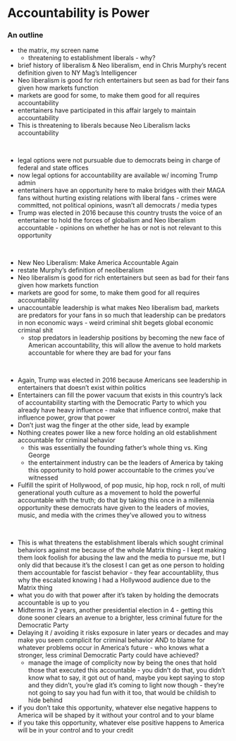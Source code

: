 # Accountability is Power
### An outline

- the matrix, my screen name
  - threatening to establishment liberals - why?
- brief history of liberalism & Neo liberalism, end in Chris Murphy’s recent definition given to NY Mag’s Intelligencer
- Neo liberalism is good for rich entertainers but seen as bad for their fans given how markets function
- markets are good for some, to make them good for all requires accountability
- entertainers have participated in this affair largely to maintain accountability
- This is threatening to liberals because Neo Liberalism lacks accountability

<br />

- legal options were not pursuable due to democrats being in charge of federal and state offices
- now legal options for accountability are available w/ incoming Trump admin
- entertainers have an opportunity here to make bridges with their MAGA fans without hurting existing relations with liberal fans - crimes were committed, not political opinions, wasn’t all democrats / media types
- Trump was elected in 2016 because this country trusts the voice of an entertainer to hold the forces of globalism and Neo liberalism accountable - opinions on whether he has or not is not relevant to this opportunity

<br />

- New Neo Liberalism: Make America Accountable Again
 - restate Murphy’s definition of neoliberalism
  - Neo liberalism is good for rich entertainers but seen as bad for their fans given how markets function
- markets are good for some, to make them good for all requires accountability
- unaccountable leadership is what makes Neo liberalism bad, markets are predators for your fans in so much that leadership can be predators in non economic ways - weird criminal shit begets global economic criminal shit
  - stop predators in leadership positions by becoming the new face of American accountability, this will allow the avenue to hold markets accountable for where they are bad for your fans

<br />

- Again, Trump was elected in 2016 because Americans see leadership in entertainers that doesn’t exist within politics
- Entertainers can fill the power vacuum that exists in this country’s lack of accountability starting with the Democratic Party to which you already have heavy influence - make that influence control, make that influence power, grow that power
- Don’t just wag the finger at the other side, lead by example
- Nothing creates power like a new force holding an old establishment accountable for criminal behavior
  - this was essentially the founding father’s whole thing vs. King George
  - the entertainment industry can be the leaders of America by taking this opportunity to hold power accountable to the crimes you’ve witnessed
- Fulfill the spirit of Hollywood, of pop music, hip hop, rock n roll, of multi generational youth culture as a movement to hold the powerful accountable with the truth; do that by taking this once in a millennia opportunity these democrats have given to the leaders of movies, music, and media with the crimes they’ve allowed you to witness

<br />
  
- This is what threatens the establishment liberals which sought criminal behaviors against me because of the whole Matrix thing - I kept making them look foolish for abusing the law and the media to pursue me, but I only did that because it’s the closest I can get as one person to holding them accountable for fascist behavior - they fear accountabliity, thus why the escalated knowing I had a Hollywood audience due to the Matrix thing
- what you do with that power after it’s taken by holding the democrats accountable is up to you
- Midterms in 2 years, another presidential election in 4 - getting this done sooner clears an avenue to a brighter, less criminal future for the Democratic Party
- Delaying it / avoiding it risks exposure in later years or decades and may make you seem complicit for criminal behavior AND to blame for whatever problems occur in America’s future - who knows what a stronger, less criminal Democratic Party could have achieved?
  - manage the image of complicity now by being the ones that hold those that executed this accountable - you didn’t do that, you didn’t know what to say, it got out of hand, maybe you kept saying to stop and they didn’t, you’re glad it’s coming to light now though - they’re not going to say you had fun with it too, that would be childish to hide behind
- if you don’t take this opportunity, whatever else negative happens to America will be shaped by it without your control and to your blame
- if you take this opportunity, whatever else positive happens to America will be in your control and to your credit
